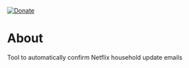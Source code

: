 [![Donate](https://img.shields.io/badge/-%E2%99%A5%20Donate-%23ff69b4)](https://hmlendea.go.ro/fund.html)

# About

Tool to automatically confirm Netflix household update emails
